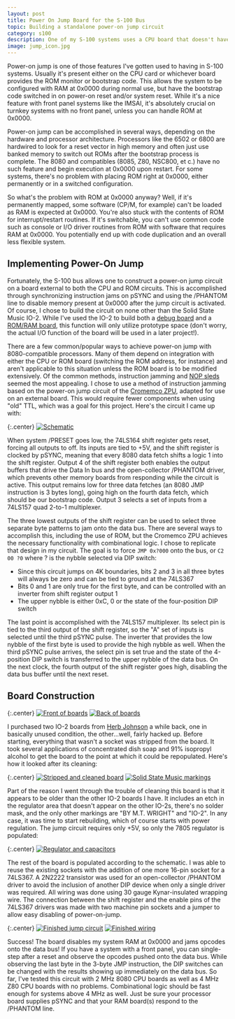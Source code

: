 ```yaml
---
layout: post
title: Power On Jump Board for the S-100 Bus
topic: Building a standalone power-on jump circuit
category: s100
description: One of my S-100 systems uses a CPU board that doesn't have a power-on jump function. The ROM board doesn't have it either. It's a turnkey system with no front panel, so I had to come up with a way to get the CPU to jump into the ROM board's address space without starting the ROMs at 0x0000.
image: jump_icon.jpg
---
```


Power-on jump is one of those features I've gotten used to having in S-100 systems. Usually it's present either on the CPU card or whichever board provides the ROM monitor or bootstrap code. This allows the system to be configured with RAM at 0x0000 during normal use, but have the bootstrap code switched in on power-on reset and/or system reset. While it's a nice feature with front panel systems like the IMSAI, it's absolutely crucial on turnkey systems with no front panel, unless you can handle ROM at 0x0000.

Power-on jump can be accomplished in several ways, depending on the hardware and processor architecture. Processors like the 6502 or 6800 are hardwired to look for a reset vector in high memory and often just use banked memory to switch out ROMs after the bootstrap process is complete. The 8080 and compatibles (8085, Z80, NSC800, et c.) have no such feature and begin execution at 0x0000 upon restart. For some systems, there's no problem with placing ROM right at 0x0000, either permanently or in a switched configuration.

So what's the problem with ROM at 0x0000 anyway? Well, if it's permanently mapped, some software (CP/M, for example) can't be loaded as RAM is expected at 0x0000. You're also stuck with the contents of ROM for interrupt/restart routines. If it's switchable, you can't use common code such as console or I/O driver routines from ROM with software that requires RAM at 0x0000. You potentially end up with code duplication and an overall less flexible system.

Implementing Power-On Jump
--------------------------

Fortunately, the S-100 bus allows one to construct a power-on jump circuit on a board external to both the CPU and ROM circuits. This is accomplished through synchronizing instruction jams on pSYNC and using the /PHANTOM line to disable memory present at 0x0000 after the jump circuit is activated. Of course, I chose to build the circuit on none other than the Solid State Music IO-2. While I've used the IO-2 to build both a [debug board](/2011/09/01/Debug-Board/) and a [ROM/RAM board](/2012/01/30/IO2-ROM-RAM/), this function will only utilize prototype space (don't worry, the actual I/O function of the board will be used in a later project!).

There are a few common/popular ways to achieve power-on jump with 8080-compatible processors. Many of them depend on integration with either the CPU or ROM board (switching the ROM address, for instance) and aren't applicable to this situation unless the ROM board is to be modified extensively. Of the common methods, instruction jamming and [NOP sleds](http://en.wikipedia.org/wiki/NOP_slide) seemed the most appealing. I chose to use a method of instruction jamming based on the power-on jump circuit of the [Cromemco ZPU](http://www.s100computers.com/Hardware%20Folder/Cromemco/Z80/ZPU.htm), adapted for use on an external board. This would require fewer components when using "old" TTL, which was a goal for this project. Here's the circuit I came up with:

{:.center}
[![Schematic](/images/s100/jump_board/scaled/schematic.png)](/images/s100/jump_board/schematic.png)

When system /PRESET goes low, the 74LS164 shift register gets reset, forcing all outputs to off. Its inputs are tied to +5V, and the shift register is clocked by pSYNC, meaning that every 8080 data fetch shifts a logic 1 into the shift register. Output 4 of the shift register both enables the output buffers that drive the Data In bus and the open-collector /PHANTOM driver, which prevents other memory boards from responding while the circuit is active. This output remains low for three data fetches (an 8080 JMP instruction is 3 bytes long), going high on the fourth data fetch, which should be our bootstrap code. Output 3 selects a set of inputs from a 74LS157 quad 2-to-1 multiplexer.

The three lowest outputs of the shift register can be used to select three separate byte patterns to jam onto the data bus. There are several ways to accomplish this, including the use of ROM, but the Cromemco ZPU achieves the necessary functionality with combinational logic. I chose to replicate that design in my circuit. The goal is to force `JMP 0x?000` onto the bus, or `C2 00 ?0` where ? is the nybble selected via DIP switch:

* Since this circuit jumps on 4K boundaries, bits 2 and 3 in all three bytes will always be zero and can be tied to ground at the 74LS367
* Bits 0 and 1 are only true for the first byte, and can be controlled with an inverter from shift register output 1
* The upper nybble is either 0xC, 0 or the state of the four-position DIP switch

The last point is accomplished with the 74LS157 multiplexer. Its select pin is tied to the third output of the shift register, so the "A" set of inputs is selected until the third pSYNC pulse. The inverter that provides the low nybble of the first byte is used to provide the high nybble as well. When the third pSYNC pulse arrives, the select pin is set true and the state of the 4-position DIP switch is transferred to the upper nybble of the data bus. On the next clock, the fourth output of the shift register goes high, disabling the data bus buffer until the next reset.

Board Construction
------------------

{:.center}
[![Front of boards](/images/s100/jump_board/scaled/original_front.jpg)](/images/s100/jump_board/original_front.jpg) [![Back of boards](/images/s100/jump_board/scaled/original_back.jpg)](/images/s100/jump_board/original_back.jpg)

I purchased two IO-2 boards from [Herb Johnson](http://retrotechnology.com/) a while back, one in basically unused condition, the other...well, fairly hacked up. Before starting, everything that wasn't a socket was stripped from the board. It took several applications of concentrated dish soap and 91% isopropyl alcohol to get the board to the point at which it could be repopulated. Here's how it looked after its cleaning:

{:.center}
[![Stripped and cleaned board](/images/s100/jump_board/scaled/stripped_down.jpg)](/images/s100/jump_board/stripped_down.jpg) [![Solid State Music markings](/images/s100/jump_board/scaled/old_ssm_logo.jpg)](/images/s100/jump_board/old_ssm_logo.jpg)

Part of the reason I went through the trouble of cleaning this board is that it appears to be older than the other IO-2 boards I have. It includes an etch in the regulator area that doesn't appear on the other IO-2s, there's no solder mask, and the only other markings are "BY M.T. WRIGHT" and "IO-2". In any case, it was time to start rebuilding, which of course starts with power regulation. The jump circuit requires only +5V, so only the 7805 regulator is populated:

{:.center}
[![Regulator and capacitors](/images/s100/jump_board/scaled/regulator.jpg)](/images/s100/jump_board/regulator.jpg)

The rest of the board is populated according to the schematic. I was able to reuse the existing sockets with the addition of one more 16-pin socket for a 74LS367. A 2N2222 transistor was used for an open-collector /PHANTOM driver to avoid the inclusion of another DIP device when only a single driver was required. All wiring was done using 30 gauge Kynar-insulated wrapping wire. The connection between the shift register and the enable pins of the 74LS367 drivers was made with two machine pin sockets and a jumper to allow easy disabling of power-on-jump.

{:.center}
[![Finished jump circuit](/images/s100/jump_board/scaled/circuit_closeup.jpg)](/images/s100/jump_board/circuit_closeup.jpg) [![Finished wiring](/images/s100/jump_board/scaled/back.jpg)](/images/s100/jump_board/back.jpg)

Success! The board disables my system RAM at 0x0000 and jams opcodes onto the data bus! If you have a system with a front panel, you can single-step after a reset and observe the opcodes pushed onto the data bus. While observing the last byte in the 3-byte JMP instruction, the DIP switches can be changed with the results showing up immediately on the data bus. So far, I've tested this circuit with 2 MHz 8080 CPU boards as well as 4 MHz Z80 CPU boards with no problems. Combinational logic should be fast enough for systems above 4 MHz as well. Just be sure your processor board supplies pSYNC and that your RAM board(s) respond to the /PHANTOM line.
